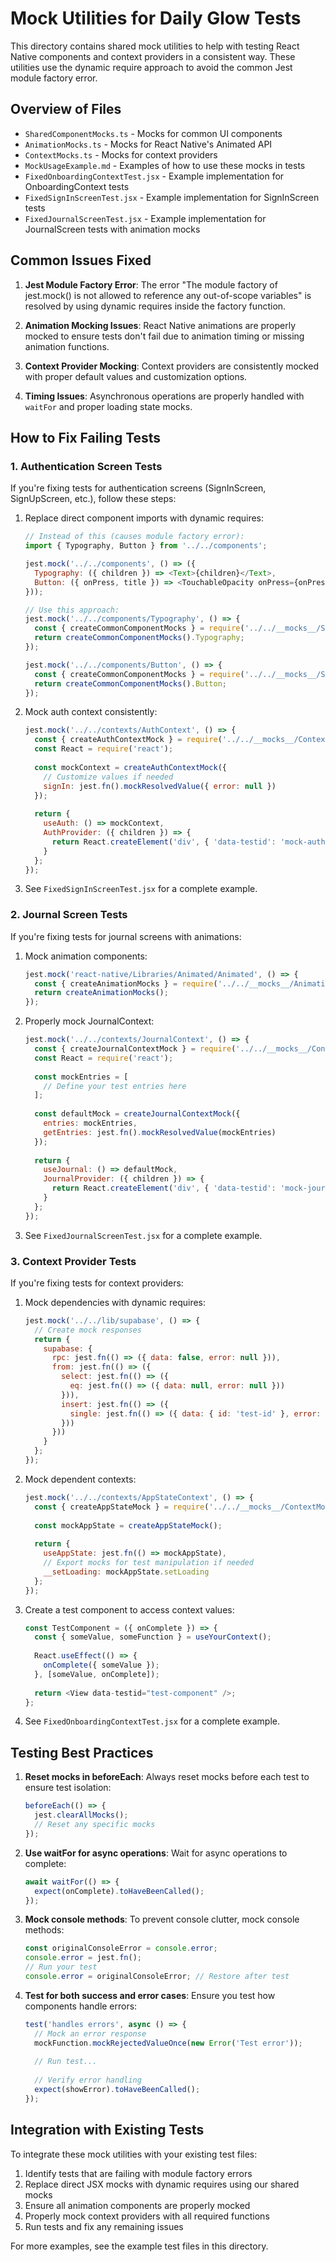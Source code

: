 # Mock Utilities for Daily Glow Tests

This directory contains shared mock utilities to help with testing React Native components and context providers in a consistent way. These utilities use the dynamic require approach to avoid the common Jest module factory error.

## Overview of Files

- `SharedComponentMocks.ts` - Mocks for common UI components
- `AnimationMocks.ts` - Mocks for React Native's Animated API
- `ContextMocks.ts` - Mocks for context providers
- `MockUsageExample.md` - Examples of how to use these mocks in tests
- `FixedOnboardingContextTest.jsx` - Example implementation for OnboardingContext tests
- `FixedSignInScreenTest.jsx` - Example implementation for SignInScreen tests
- `FixedJournalScreenTest.jsx` - Example implementation for JournalScreen tests with animation mocks

## Common Issues Fixed

1. **Jest Module Factory Error**: The error "The module factory of jest.mock() is not allowed to reference any out-of-scope variables" is resolved by using dynamic requires inside the factory function.

2. **Animation Mocking Issues**: React Native animations are properly mocked to ensure tests don't fail due to animation timing or missing animation functions.

3. **Context Provider Mocking**: Context providers are consistently mocked with proper default values and customization options.

4. **Timing Issues**: Asynchronous operations are properly handled with `waitFor` and proper loading state mocks.

## How to Fix Failing Tests

### 1. Authentication Screen Tests

If you're fixing tests for authentication screens (SignInScreen, SignUpScreen, etc.), follow these steps:

1. Replace direct component imports with dynamic requires:

   ```javascript
   // Instead of this (causes module factory error):
   import { Typography, Button } from '../../components';
   
   jest.mock('../../components', () => ({
     Typography: ({ children }) => <Text>{children}</Text>,
     Button: ({ onPress, title }) => <TouchableOpacity onPress={onPress}>{title}</TouchableOpacity>
   }));
   
   // Use this approach:
   jest.mock('../../components/Typography', () => {
     const { createCommonComponentMocks } = require('../../__mocks__/SharedComponentMocks');
     return createCommonComponentMocks().Typography;
   });
   
   jest.mock('../../components/Button', () => {
     const { createCommonComponentMocks } = require('../../__mocks__/SharedComponentMocks');
     return createCommonComponentMocks().Button;
   });
   ```

2. Mock auth context consistently:

   ```javascript
   jest.mock('../../contexts/AuthContext', () => {
     const { createAuthContextMock } = require('../../__mocks__/ContextMocks');
     const React = require('react');
     
     const mockContext = createAuthContextMock({
       // Customize values if needed
       signIn: jest.fn().mockResolvedValue({ error: null })
     });
     
     return {
       useAuth: () => mockContext,
       AuthProvider: ({ children }) => {
         return React.createElement('div', { 'data-testid': 'mock-auth-provider' }, children);
       }
     };
   });
   ```

3. See `FixedSignInScreenTest.jsx` for a complete example.

### 2. Journal Screen Tests

If you're fixing tests for journal screens with animations:

1. Mock animation components:

   ```javascript
   jest.mock('react-native/Libraries/Animated/Animated', () => {
     const { createAnimationMocks } = require('../../__mocks__/AnimationMocks');
     return createAnimationMocks();
   });
   ```

2. Properly mock JournalContext:

   ```javascript
   jest.mock('../../contexts/JournalContext', () => {
     const { createJournalContextMock } = require('../../__mocks__/ContextMocks');
     const React = require('react');
     
     const mockEntries = [
       // Define your test entries here
     ];
     
     const defaultMock = createJournalContextMock({
       entries: mockEntries,
       getEntries: jest.fn().mockResolvedValue(mockEntries)
     });
     
     return {
       useJournal: () => defaultMock,
       JournalProvider: ({ children }) => {
         return React.createElement('div', { 'data-testid': 'mock-journal-provider' }, children);
       }
     };
   });
   ```

3. See `FixedJournalScreenTest.jsx` for a complete example.

### 3. Context Provider Tests

If you're fixing tests for context providers:

1. Mock dependencies with dynamic requires:

   ```javascript
   jest.mock('../../lib/supabase', () => {
     // Create mock responses
     return {
       supabase: {
         rpc: jest.fn(() => ({ data: false, error: null })),
         from: jest.fn(() => ({
           select: jest.fn(() => ({
             eq: jest.fn(() => ({ data: null, error: null }))
           })),
           insert: jest.fn(() => ({
             single: jest.fn(() => ({ data: { id: 'test-id' }, error: null }))
           }))
         }))
       }
     };
   });
   ```

2. Mock dependent contexts:

   ```javascript
   jest.mock('../../contexts/AppStateContext', () => {
     const { createAppStateMock } = require('../../__mocks__/ContextMocks');
     
     const mockAppState = createAppStateMock();
     
     return {
       useAppState: jest.fn(() => mockAppState),
       // Export mocks for test manipulation if needed
       __setLoading: mockAppState.setLoading
     };
   });
   ```

3. Create a test component to access context values:

   ```javascript
   const TestComponent = ({ onComplete }) => {
     const { someValue, someFunction } = useYourContext();
     
     React.useEffect(() => {
       onComplete({ someValue });
     }, [someValue, onComplete]);
     
     return <View data-testid="test-component" />;
   };
   ```

4. See `FixedOnboardingContextTest.jsx` for a complete example.

## Testing Best Practices

1. **Reset mocks in beforeEach**: Always reset mocks before each test to ensure test isolation:

   ```javascript
   beforeEach(() => {
     jest.clearAllMocks();
     // Reset any specific mocks
   });
   ```

2. **Use waitFor for async operations**: Wait for async operations to complete:

   ```javascript
   await waitFor(() => {
     expect(onComplete).toHaveBeenCalled();
   });
   ```

3. **Mock console methods**: To prevent console clutter, mock console methods:

   ```javascript
   const originalConsoleError = console.error;
   console.error = jest.fn();
   // Run your test
   console.error = originalConsoleError; // Restore after test
   ```

4. **Test for both success and error cases**: Ensure you test how components handle errors:

   ```javascript
   test('handles errors', async () => {
     // Mock an error response
     mockFunction.mockRejectedValueOnce(new Error('Test error'));
     
     // Run test...
     
     // Verify error handling
     expect(showError).toHaveBeenCalled();
   });
   ```

## Integration with Existing Tests

To integrate these mock utilities with your existing test files:

1. Identify tests that are failing with module factory errors
2. Replace direct JSX mocks with dynamic requires using our shared mocks
3. Ensure all animation components are properly mocked
4. Properly mock context providers with all required functions
5. Run tests and fix any remaining issues

For more examples, see the example test files in this directory. 